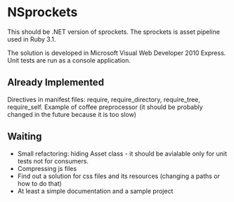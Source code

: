 NSprockets
==========

This should be .NET version of sprockets. The sprockets is asset pipeline used in Ruby 3.1.

The solution is developed in Microsoft Visual Web Developer 2010 Express. Unit tests are run as a console application.

Already Implemented
-------------------
Directives in manifest files: require, require_directory, require_tree, require_self.
Example of coffee preprocessor (it should be probably changed in the future because it is too slow)

Waiting
-------
* Small refactoring: hiding Asset class - it should be avialable only for unit tests not for consumers. 
* Compressing js files
* Find out a solution for css files and its resources (changing a paths or how to do that)
* At least a simple documentation and a sample project